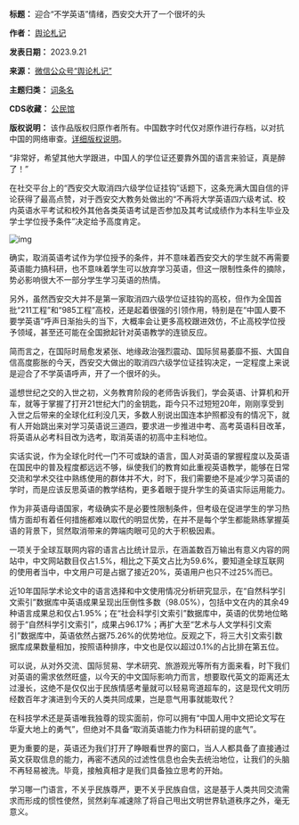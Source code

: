 

**标题：** 迎合“不学英语”情绪，西安交大开了一个很坏的头  

**作者：** [舆论札记](https://chinadigitaltimes.net/space/舆论札记)  

**发表日期：** 2023.9.21  

**来源：** [微信公众号“舆论札记”](https://web.archive.org/web/20230921200159/https://mp.weixin.qq.com/s/o1dlrYOyu5eSWG6IYhnnTA)  

**主题归类：** [词条名](https://chinadigitaltimes.net/space/词条名)  

**CDS收藏：** [公民馆](https://chinadigitaltimes.net/space/%E5%85%AC%E6%B0%91%E9%A6%86)  

**版权说明：** 该作品版权归原作者所有。中国数字时代仅对原作进行存档，以对抗中国的网络审查。[详细版权说明](https://chinadigitaltimes.net/chinese/copyright)。


“非常好，希望其他大学跟进，中国人的学位证还要靠外国的语言来验证，真是醉了！”


在社交平台上的“西安交大取消四六级学位证挂钩”话题下，这条充满大国自信的评论获得了最高点赞，对于西安交大教务处做出的“不再将大学英语四六级考试、校内英语水平考试和校外其他各类英语考试是否参加及其考试成绩作为本科生毕业及学士学位授予条件”决定给予高度肯定。  

![img](https://chinadigitaltimes.net/chinese/files/2023/09/post-700465-650ca25a2201a.)


确实，取消英语考试作为学位授予的条件，并不意味着西安交大的学生就不再需要英语能力搞科研，也不意味着学生可以放弃学习英语，但这一限制性条件的摘除，势必影响很大不一部分学生学习英语的热情。


另外，虽然西安交大并不是第一家取消四六级学位证挂钩的高校，但作为全国首批“211工程”和“985工程”高校，还是起着很强的引领作用，特别是在“中国人要不要学英语”呼声日渐抬头的当下，大概率会让更多高校跟进效仿，不止高校学位授予领域，甚至还可能在全国掀起针对英语教学的连锁反应。


简而言之，在国际时局愈发紧张、地缘政治强烈震动、国际贸易萎靡不振、大国自信高度膨胀的今天，西安交大做出的取消四六级学位证挂钩决定，一定程度上来说是迎合了不学英语呼声，开了一个很坏的头。


遥想世纪之交的入世之初，义务教育阶段的老师告诉我们，学会英语、计算机和开车，就等于掌握了打开21世纪大门的金钥匙，距今只不过短短20年，刚刚享受到入世之后带来的全球化红利没几天，多数人别说出国连本护照都没有的情况下，就有人开始跳出来对学习英语说三道四，要求进一步推进中考、高考英语科目改革，将英语从必考科目改为选考，取消英语的初高中主科地位。


实话实说，作为全球化时代一门不可或缺的语言，国人对英语的掌握程度以及英语在国民中的普及程度都远远不够，纵使我们的教育如此重视英语教学，能够在日常交流和学术交往中熟练使用的群体并不大，时下，我们需要绝不是减少学习英语的学时，而是应该反思英语的教学结构，更多着眼于提升学生的英语实际运用能力。


作为非英语母语国家，考级确实不是必要性限制条件，但考级在促进学生的学习热情方面却有着任何措施都难以取代的明显优势，在并不是每个学生都能熟练掌握英语的背景下，贸然取消带来的弊端肉眼可见的大于积极因素。


一项关于全球互联网内容的语言占比统计显示，在涵盖数百万输出有意义内容的网站中，中文网站数目仅占1.5%，相比之下英文占比为59.6%，要知道全球互联网的使用者当中，中文用户可是占据了接近20%，英语用户也只不过25%而已。


近10年国际学术论文中的语言选择和中文使用情况分析研究显示，在“自然科学引文索引”数据库中英语成果呈现出压倒性多数（98.05%），包括中文在内的其余49种语言成果总和仅占1.95%；在“社会科学引文索引”数据库中，英语的优势地位略弱于“自然科学引文索引”，成果占96.17%；再扩大至“艺术与人文学科引文索引”数据库中，英语依然占据75.26%的优势地位。反观之下，将三大引文索引数据库成果数量相加，按照语种排序，中文也是仅以超过0.1%的占比排在第五位。


可以说，从对外交流、国际贸易、学术研究、旅游观光等所有方面来看，时下我们对英语的需求依然旺盛，以今天的中文国际影响力而言，想要取代英文的距离还太过漫长，这绝不是仅仅出于民族情感考量就可以轻易弯道超车的，这是现代文明历经数百年才演进到今天的人类共同成果，岂是意气用事就能取代？


在科技学术还是英语唯我独尊的现实面前，你可以拥有“中国人用中文把论文写在华夏大地上的勇气”，但绝对不具备“取消英语能力作为科研前提的底气”。


更为重要的是，英语还为我们打开了睁眼看世界的窗口，当人人都具备了直接通过英文获取信息的能力，再密不透风的过滤性信息也会失去统治地位，让我们的头脑不再轻易被洗。毕竟，接触真相才是我们具备独立思考的开始。


学习哪一门语言，不关乎民族尊严，更不关乎民族自信，这是基于人类共同交流需求而形成的惯性使然，贸然刹车减速除了将自己甩出文明世界轨道秩序之外，毫无意义。

